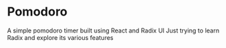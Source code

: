 # Pomodoro

A simple pomodoro timer built using React and Radix UI
Just trying to learn Radix and explore its various features
